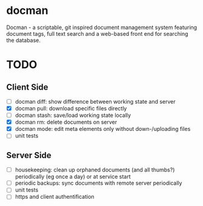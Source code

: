 # docman
Docman - a scriptable, git inspired document management system featuring document tags, full text search and a web-based front end for searching the database.

# TODO
## Client Side
- [ ] docman diff: show difference between working state and server
- [X] docman pull: download specific files directly
- [ ] docman stash: save/load working state locally
- [X] docman rm: delete documents on server
- [X] docman mode: edit meta elements only without down-/uploading files
- [ ] unit tests

## Server Side
- [ ] housekeeping: clean up orphaned documents (and all thumbs?) periodically (eg once a day) or at service start
- [ ] periodic backups: sync documents with remote server periodically
- [ ] unit tests
- [ ] https and client authentification
